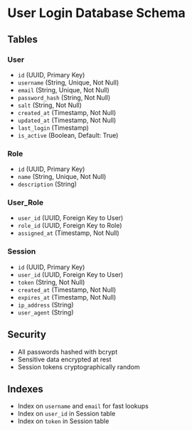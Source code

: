 # User Login Database Schema

## Tables

### User
- `id` (UUID, Primary Key)
- `username` (String, Unique, Not Null)
- `email` (String, Unique, Not Null)
- `password_hash` (String, Not Null)
- `salt` (String, Not Null)
- `created_at` (Timestamp, Not Null)
- `updated_at` (Timestamp, Not Null)
- `last_login` (Timestamp)
- `is_active` (Boolean, Default: True)

### Role
- `id` (UUID, Primary Key)
- `name` (String, Unique, Not Null)
- `description` (String)

### User_Role
- `user_id` (UUID, Foreign Key to User)
- `role_id` (UUID, Foreign Key to Role)
- `assigned_at` (Timestamp, Not Null)

### Session
- `id` (UUID, Primary Key)
- `user_id` (UUID, Foreign Key to User)
- `token` (String, Not Null)
- `created_at` (Timestamp, Not Null)
- `expires_at` (Timestamp, Not Null)
- `ip_address` (String)
- `user_agent` (String)

## Security
- All passwords hashed with bcrypt
- Sensitive data encrypted at rest
- Session tokens cryptographically random

## Indexes
- Index on `username` and `email` for fast lookups
- Index on `user_id` in Session table
- Index on `token` in Session table